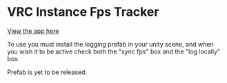 # VRC Instance Fps Tracker

[View the app here](https://moderatewinguy.github.io/VRCInstanceFpsTracker/)

To use you must install the logging prefab in your unity scene, and when you wish it to be active check both the "sync fps" box and the "log locally" box.

Prefab is yet to be released.

